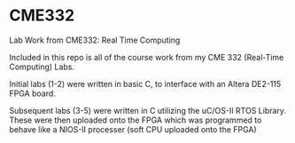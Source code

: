 # CME332
Lab Work from CME332: Real Time Computing

Included in this repo is all of the course work from my CME 332 (Real-Time Computing) Labs.

Initial labs (1-2) were written in basic C, to interface with an Altera DE2-115 FPGA board.

Subsequent labs (3-5) were written in C utilizing the uC/OS-II RTOS Library. These were then uploaded onto the FPGA which was programmed to behave like a NIOS-II processer (soft CPU uploaded onto the FPGA)
